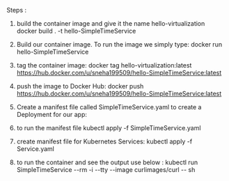 Steps :

1. build the container image and give it the name hello-virtualization
    docker build . -t hello-SimpleTimeService
   
2. Build our container image. To run the image we simply type:
   docker run hello-SimpleTimeService

3. tag the container image:
   docker tag hello-virtualization:latest https://hub.docker.com/u/sneha199509/hello-SimpleTimeService:latest

4. push the image to Docker Hub:
   docker push https://hub.docker.com/u/sneha199509/hello-SimpleTimeService:latest

5. Create a manifest file called SimpleTimeService.yaml to create a Deployment for our app:

6. to run the manifest file
   kubectl apply -f SimpleTimeService.yaml

7. create manifest file for Kubernetes Services:
   kubectl apply -f Service.yaml

8. to run the container and see the output use below :
   kubectl run SimpleTimeService --rm -i --tty --image curlimages/curl -- sh
